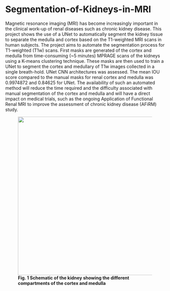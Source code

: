 # Segmentation-of-Kidneys-in-MRI

Magnetic resonance imaging (MRI) has become increasingly important in the clinical work-up of renal diseases such as chronic kidney disease. This project shows the use of a UNet to automatically segment the kidney tissue to separate the medulla and cortex based on the T1-weighted MRI scans in human subjects. The project aims to automate the segmentation process for T1-weighted (T1w) scans. First masks are generated of the cortex and medulla from time-consuming (~5 minutes) MPRAGE scans of the kidneys using a K-means clustering technique. These masks are then used to train a UNet to segment the cortex and medullary of T1w images collected in a single breath-hold. UNet CNN architectures was assessed. The mean IOU score compared to the manual masks for renal cortex and medulla was 0.9974872 and 0.84625 for UNet. The availability of such an automated method will reduce the time required and the difficulty associated with manual segmentation of the cortex and medulla and will have a direct impact on medical trials, such as the ongoing Application of Functional Renal MRI to improve the assessment of chronic kidney disease (AFiRM) study.


<figure>
<img src="https://user-images.githubusercontent.com/103217802/207931588-1f7f2f96-2892-4461-8d69-1bdb1e1d27ef.png"  style="width: 500px">
<b>Fig. 1 Schematic of the kidney showing the different compartments of the cortex and medulla</b>
</figure>
